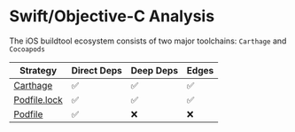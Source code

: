 # Swift/Objective-C Analysis

The iOS buildtool ecosystem consists of two major toolchains: `Carthage` and `Cocoapods`

| Strategy | Direct Deps | Deep Deps | Edges |
| --- | --- | --- | --- |
| [Carthage](carthage.md) | ✅ | ✅ | ✅ |
| [Podfile.lock](cocoapods.md) | ✅ | ✅ | ✅ |
| [Podfile](cocoapods.md) | ✅ | ❌ | ❌ |

